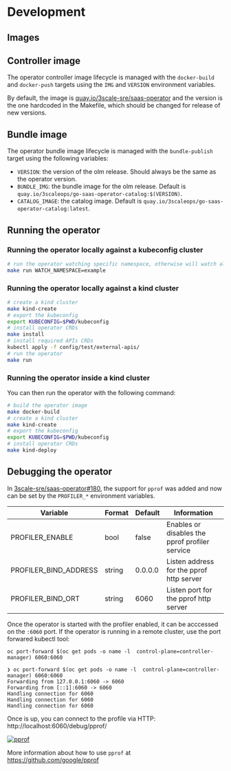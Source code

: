 # Development

## Images

## Controller image

The operator controller image lifecycle is managed with the `docker-build` and `docker-push`
targets using the `IMG` and `VERSION` environment variables.

By default, the image is [quay.io/3scale-sre/saas-operator](https://quay.io/3scale-sre/saas-operator) and the version is the one hardcoded in the Makefile, which should be changed for release of new versions.

## Bundle image

The operator bundle image lifecycle is managed with the `bundle-publish` target using the following variables:

* `VERSION`: the version of the olm release. Should always be the same as the operator version.
* `BUNDLE_IMG`: the bundle image for the olm release. Default is `quay.io/3scaleops/go-saas-operator-catalog:$(VERSION)`.
* `CATALOG_IMAGE`: the catalog image. Default is `quay.io/3scaleops/go-saas-operator-catalog:latest`.

## Running the operator

### Running the operator locally against a kubeconfig cluster

```bash
# run the operator watching specific namespace, otherwise will watch all namespaces
make run WATCH_NAMESPACE=example
```

### Running the operator locally against a kind cluster

```bash
# create a kind cluster
make kind-create
# export the kubeconfig
export KUBECONFIG=$PWD/kubeconfig
# install operator CRDs
make install
# install required APIs CRDs
kubectl apply -f config/test/external-apis/
# run the operator
make run
```

### Running the operator inside a kind cluster

You can then run the operator with the following command:

```bash
# build the operator image
make docker-build
# create a kind cluster
make kind-create
# export the kubeconfig
export KUBECONFIG=$PWD/kubeconfig
# install operator CRDs
make kind-deploy
```

## Debugging the operator

In [3scale-sre/saas-operator#180](https://github.com/3scale-sre/saas-operator/pull/180),
the support for `pprof` was added and now can be set by the `PROFILER_*` environment variables.

| Variable              | Format | Default | Information                                    |
| --------------------- | ------ | ------- | ---------------------------------------------- |
| PROFILER_ENABLE       | bool   | false   | Enables or disables the pprof profiler service |
| PROFILER_BIND_ADDRESS | string | 0.0.0.0 | Listen address for the pprof http server       |
| PROFILER_BIND_ORT     | string | 6060    | Listen port for the pprof http server          |

Once the operator is started with the profiler enabled, it can be acccessed on the `:6060` port.
If the operator is running in a remote cluster, use the port forwared kubectl tool:

`oc port-forward $(oc get pods -o name -l  control-plane=controller-manager) 6060:6060`

```
❯ oc port-forward $(oc get pods -o name -l  control-plane=controller-manager) 6060:6060
Forwarding from 127.0.0.1:6060 -> 6060
Forwarding from [::1]:6060 -> 6060
Handling connection for 6060
Handling connection for 6060
Handling connection for 6060

```

Once is up, you can connect to the profile via HTTP: http://localhost:6060/debug/pprof/

[![pprof](pprof.png)](http://localhost:6060/debug/pprof/)

More information about how to use `pprof` at https://github.com/google/pprof